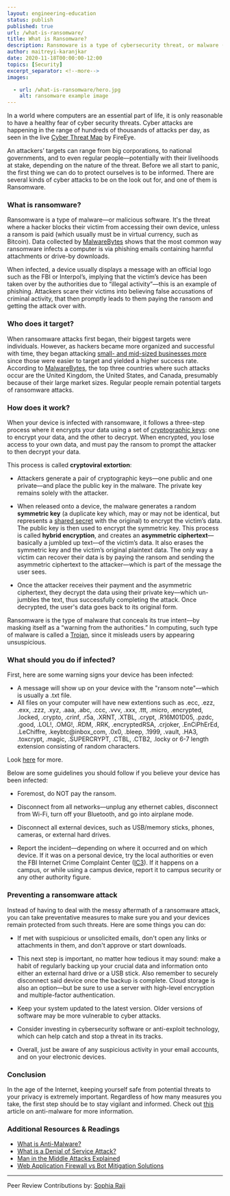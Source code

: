 ```yaml
---
layout: engineering-education
status: publish
published: true
url: /what-is-ransomware/
title: What is Ransomware?
description: Ransmoware is a type of cybersecurity threat, or malware (malicious software) that attackers use to hack into their victims' devices, and force them to pay a ransom.
author: maitreyi-karanjkar
date: 2020-11-18T00:00:00-12:00
topics: [Security]
excerpt_separator: <!--more-->
images:

  - url: /what-is-ransomware/hero.jpg
    alt: ransomware example image
---
```

In a world where computers are an essential part of life, it is only reasonable to have a healthy fear of cyber security threats. Cyber attacks are happening in the range of hundreds of thousands of attacks per day, as seen in the live [Cyber Threat Map](https://www.fireeye.com/cyber-map/threat-map.html) by FireEye.
<!--more-->
An attackers’ targets can range from big corporations, to national governments, and to even regular people––potentially with their livelihoods at stake, depending on the nature of the threat. Before we all start to panic, the first thing we can do to protect ourselves is to be informed. There are several kinds of cyber attacks to be on the look out for, and one of them is Ransomware.

### What is ransomware?
Ransomware is a type of malware––or malicious software. It's the threat where a hacker blocks their victim from accessing their own device, unless a ransom is paid (which usually must be in virtual currency, such as Bitcoin). Data collected by [MalwareBytes](https://www.malwarebytes.com/ransomware/) shows that the most common way ransomware infects a computer is via phishing emails containing harmful attachments or drive-by downloads.

When infected, a device usually displays a message with an official logo such as the FBI or Interpol’s, implying that the victim’s device has been taken over by the authorities due to “illegal activity”––this is an example of phishing. Attackers scare their victims into believing false accusations of criminal activity, that then promptly leads to them paying the ransom and getting the attack over with.

### Who does it target?
When ransomware attacks first began, their biggest targets were individuals. However, as hackers became more organized and successful with time, they began attacking [small- and mid-sized businesses more](https://www.malwarebytes.com/ransomware/) since those were easier to target and yielded a higher success rate. According to [MalwareBytes](https://www.malwarebytes.com/ransomware/), the top three countries where such attacks occur are the United Kingdom, the United States, and Canada, presumably because of their large market sizes. Regular people remain potential targets of ransomware attacks.

### How does it work?
When your device is infected with ransomware, it follows a three-step process where it encrypts your data using a set of [cryptographic keys](https://www.britannica.com/topic/cryptographic-key): one to encrypt your data, and the other to decrypt. When encrypted, you lose access to your own data, and must pay the ransom to prompt the attacker to then decrypt your data.

This process is called **cryptoviral extortion**:
- Attackers generate a pair of cryptographic keys––one public and one private––and place the public key in the malware. The private key remains solely with the attacker.

- When released onto a device, the malware generates a random **symmetric key** (a duplicate key which, may or may not be identical, but represents a [shared secret](https://en.wikipedia.org/wiki/Shared_secret) with the original) to encrypt the victim’s data. The public key is then used to encrypt the symmetric key. This process is called **hybrid encryption**, and creates an **asymmetric ciphertext**––basically a jumbled up text––of the victim’s data. It also erases the symmetric key and the victim’s original plaintext data. The only way a victim can recover their data is by paying the ransom and sending the asymmetric ciphertext to the attacker––which is part of the message the user sees.

- Once the attacker receives their payment and the asymmetric ciphertext, they decrypt the data using their private key––which un-jumbles the text, thus successfully completing the attack. Once decrypted, the user's data goes back to its original form.

Ransomware is the type of malware that conceals its true intent––by masking itself as a “warning from the authorities.” In computing, such type of malware is called a [Trojan](https://docs.microsoft.com/en-us/windows/security/threat-protection/intelligence/trojans-malware), since it misleads users by appearing unsuspicious.

### What should you do if infected?
First, here are some warning signs your device has been infected:
- A message will show up on your device with the "ransom note"––which is usually a .txt file.
- All files on your computer will have new extentions such as .ecc, .ezz, .exx, .zzz, .xyz, .aaa, .abc, .ccc, .vvv, .xxx, .ttt, .micro, .encrypted, .locked, .crypto, .crinf, .r5a, .XRNT, .XTBL, .crypt, .R16M01D05, .pzdc, .good, .LOL!, .OMG!, .RDM, .RRK, .encryptedRSA, .crjoker, .EnCiPhErEd, .LeChiffre, .keybtc@inbox_com, .0x0, .bleep, .1999, .vault, .HA3, .toxcrypt, .magic, .SUPERCRYPT, .CTBL, .CTB2, .locky or 6-7 length extension consisting of random characters.

Look [here](https://security.berkeley.edu/faq/ransomware/) for more.

Below are some guidelines you should follow if you believe your device has been infected:

- Foremost, do NOT pay the ransom.

- Disconnect from all networks––unplug any ethernet cables, disconnect from Wi-Fi, turn off your Bluetooth, and go into airplane mode.

- Disconnect all external devices, such as USB/memory sticks, phones, cameras, or external hard drives.

- Report the incident––depending on where it occurred and on which device. If it was on a personal device, try the local authorities or even the FBI Internet Crime Complaint Center ([IC3](https://www.ic3.gov/)). If it happens on a campus, or while using a campus device, report it to campus security or any other authority figure.

### Preventing a ransomware attack
Instead of having to deal with the messy aftermath of a ransomware attack, you can take preventative measures to make sure you and your devices remain protected from such threats. Here are some things you can do:

- If met with suspicious or unsolicited emails, don't open any links or attachments in them, and don't approve or start downloads.

- This next step is important, no matter how tedious it may sound: make a habit of regularly backing up your crucial data and information onto either an external hard drive or a USB stick. Also remember to securely disconnect said device once the backup is complete. Cloud storage is also an option––but be sure to use a server with high-level encryption and multiple-factor authentication.

- Keep your system updated to the latest version. Older versions of software may be more vulnerable to cyber attacks.

- Consider investing in cybersecurity software or anti-exploit technology, which can help catch and stop a threat in its tracks.

- Overall, just be aware of any suspicious activity in your email accounts, and on your electronic devices.

### Conclusion
In the age of the Internet, keeping yourself safe from potential threats to your privacy is extremely important. Regardless of how many measures you take, the first step should be to stay vigilant and informed. Check out [this](engineering-education/what-is-anti-virus-software/) article on anti-malware for more information.

### Additional Resources & Readings

- [What is Anti-Malware?](/what-is-anti-virus-software/)
- [What is a Denial of Service Attack?](/denial-of-service/)
- [Man in the Middle Attacks Explained](/man-in-the-middle-attack/)
- [Web Application Firewall vs Bot Mitigation Solutions](/web-application-firewall-bot-mitigation-comparison/)

---
Peer Review Contributions by: [Sophia Raji](/authors/sophia-raji/)
